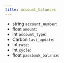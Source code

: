 ```yaml
---
title: account_balances  
---
```


- <span class="type">string</span>  <span class="v-identifier">`account_number`</span>:
- <span class="type">float</span>  <span class="v-identifier">`amount`</span>:
- <span class="type">int</span>  <span class="v-identifier">`account_type`</span>:
- <span class="type">Carbon</span>  <span class="v-identifier">`last_update`</span>:
- <span class="type">int</span>  <span class="v-identifier">`rate`</span>:
- <span class="type">int</span>  <span class="v-identifier">`cycle`</span>:
- <span class="type">float</span>  <span class="v-identifier">`passbook_balance`</span>:
